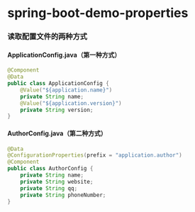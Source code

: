 # spring-boot-demo-properties

### 读取配置文件的两种方式

#### ApplicationConfig.java（第一种方式）

```java
@Component
@Data
public class ApplicationConfig {
	@Value("${application.name}")
	private String name;
	@Value("${application.version}")
	private String version;
}
```

#### AuthorConfig.java（第二种方式）

```java
@Data
@ConfigurationProperties(prefix = "application.author")
@Component
public class AuthorConfig {
	private String name;
	private String website;
	private String qq;
	private String phoneNumber;
}
```